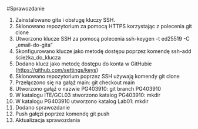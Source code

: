 #Sprawozdanie
1.	Zainstalowano gita i obsługę kluczy SSH.
2.	Sklonowano repozytorium za pomocą HTTPS korzystając z polecenia git clone
3.	Utworzono klucze SSH za pomocą polecenia ssh-keygen -t ed25519 -C „email-do-gita”
4.	Skonfigurowano klucze jako metodę dostępu poprzez komendę ssh-add ścieżka_do_klucza
5.	Dodano klucz jako metodę dostępu do konta w GitHubie (https://github.com/settings/keys)
6.	Sklonowano repozytorium poprzez SSH używają komendy git clone
7.	Przełączono się na gałąź main: git checkout main
8.	Utworzono gałąź o nazwie PG403910: git branch PG403910
9.	W katalogu ITE/GCL03 stworzono katalog PG403910: mkdir
10.	W katalogu PG403910 utworzono katalog Lab01: mkdir
11.	Dodano sprawozdanie
12.	Push gałęzi poprzez komendę git push
13.	Aktualizacja sprawozdania